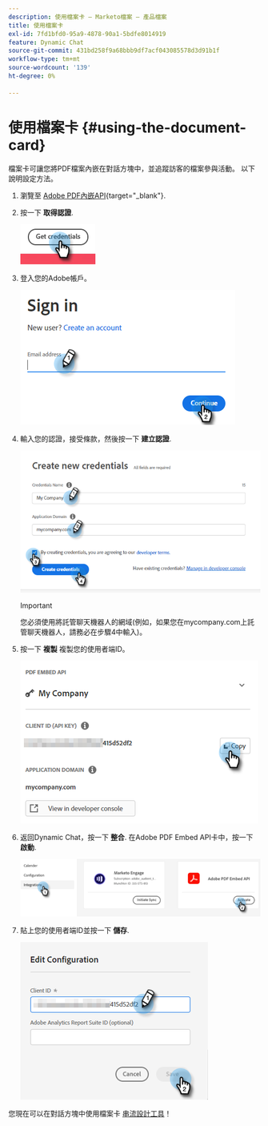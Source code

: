```yaml
---
description: 使用檔案卡 — Marketo檔案 — 產品檔案
title: 使用檔案卡
exl-id: 7fd1bfd0-95a9-4878-90a1-5bdfe8014919
feature: Dynamic Chat
source-git-commit: 431bd258f9a68bbb9df7acf043085578d3d91b1f
workflow-type: tm+mt
source-wordcount: '139'
ht-degree: 0%

---
```


# 使用檔案卡 {#using-the-document-card}

檔案卡可讓您將PDF檔案內嵌在對話方塊中，並追蹤訪客的檔案參與活動。 以下說明設定方法。

1. 瀏覽至 [Adobe PDF內嵌API](https://udp.adobe.io/document-services/apis/pdf-embed/){target="_blank"}.

1. 按一下 **取得認證**.

   ![](assets/using-the-document-card-1.png)

1. 登入您的Adobe帳戶。

   ![](assets/using-the-document-card-2.png)

1. 輸入您的認證，接受條款，然後按一下 **建立認證**.

   ![](assets/using-the-document-card-3.png)

   >[!IMPORTANT]
   >
   >您必須使用將託管聊天機器人的網域(例如，如果您在mycompany.com上託管聊天機器人，請務必在步驟4中輸入)。

1. 按一下 **複製** 複製您的使用者端ID。

   ![](assets/using-the-document-card-4.png)

1. 返回Dynamic Chat，按一下 **整合**. 在Adobe PDF Embed API卡中，按一下 **啟動**.

   ![](assets/using-the-document-card-5.png)

1. 貼上您的使用者端ID並按一下 **儲存**.

   ![](assets/using-the-document-card-6.png)

您現在可以在對話方塊中使用檔案卡 [串流設計工具](/help/marketo/product-docs/demand-generation/dynamic-chat/dialogues/stream-designer.md)！

